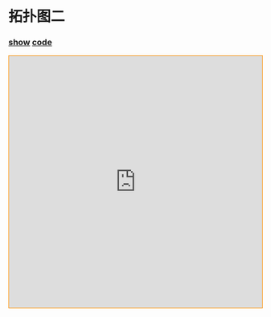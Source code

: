 # 拓扑图二

### [**show**](https://zhuanwan.github.io/web-page/fabric-demo/topology/index2.html)  [**code**](https://github.com/zhuanwan/web-page/tree/master/docs/.vuepress/public/fabric-demo/topology)

<iframe height=500 width='100%' style="border: 1px solid #ff9000" frameborder=1 allowfullscreen="true" src="https://zhuanwan.github.io/web-page/fabric-demo/topology/index2.html">  
 </iframe>


